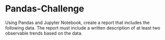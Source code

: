 # Pandas-Challenge
Using Pandas and Jupyter Notebook, create a report that includes the following data. The report must include a written description of at least two observable trends based on the data.
